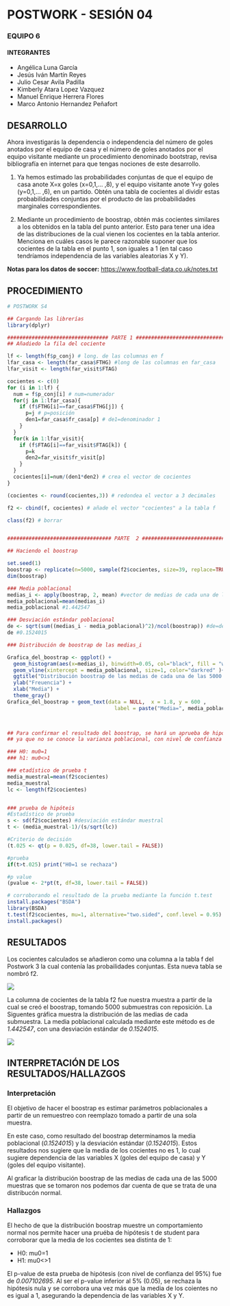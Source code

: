 # POSTWORK - SESIÓN 04
### EQUIPO 6
#### INTEGRANTES
- Angélica Luna García
- Jesús Iván Martín Reyes
- Julio Cesar Avila Padilla
- Kimberly Atara Lopez Vazquez
- Manuel Enrique Herrera Flores
- Marco Antonio Hernandez Peñafort

## DESARROLLO

Ahora investigarás la dependencia o independencia del número de goles anotados por el equipo de casa y el número de goles anotados por el equipo visitante mediante un procedimiento denominado bootstrap, revisa bibliografía en internet para que tengas nociones de este desarrollo. 

1. Ya hemos estimado las probabilidades conjuntas de que el equipo de casa anote X=x goles (x=0,1,... ,8), y el equipo visitante anote Y=y goles (y=0,1,... ,6), en un partido. Obtén una tabla de cocientes al dividir estas probabilidades conjuntas por el producto de las probabilidades marginales correspondientes.

2. Mediante un procedimiento de boostrap, obtén más cocientes similares a los obtenidos en la tabla del punto anterior. Esto para tener una idea de las distribuciones de la cual vienen los cocientes en la tabla anterior. Menciona en cuáles casos le parece razonable suponer que los cocientes de la tabla en el punto 1, son iguales a 1 (en tal caso tendríamos independencia de las variables aleatorias X y Y).

__Notas para los datos de soccer:__ https://www.football-data.co.uk/notes.txt

## PROCEDIMIENTO
```R
# POSTWORK S4

## Cargando las librerías
library(dplyr)

################################# PARTE 1 #######################################################################################################################################
## Añadiedo la fila del cociente

lf <- length(f$p_conj) # long. de las columnas en f
lfar_casa <- length(far_casa$FTHG) #long de las columnas en far_casa
lfar_visit <- length(far_visit$FTAG)

cocientes <- c(0)
for (i in 1:lf) {
  num = f$p_conj[i] # num=numerador
  for(j in 1:lfar_casa){
    if (f$FTHG[i]==far_casa$FTHG[j]) {
      p=j # p=posición
      den1=far_casa$fr_casa[p] # de1=denominador 1
    }
  }
  for(k in 1:lfar_visit){
    if (f$FTAG[i]==far_visit$FTAG[k]) {
      p=k
      den2=far_visit$fr_visit[p]
    }
  }
  cocientes[i]=num/(den1*den2) # crea el vector de cocientes
}

(cocientes <- round(cocientes,3)) # redondea el vector a 3 decimales

f2 <- cbind(f, cocientes) # añade el vector "cocientes" a la tabla f

class(f2) # borrar


################################## PARTE  2 #####################################################################################################################################

## Haciendo el boostrap

set.seed(1)
boostrap <- replicate(n=5000, sample(f2$cocientes, size=39, replace=TRUE)) # creando el boostrap
dim(boostrap)

### Media poblacional
medias_i <- apply(boostrap, 2, mean) #vector de medias de cada una de las 5000 submuestras
media_poblacional=mean(medias_i)
media_poblacional #1.442547

### Desviación estándar poblacional
de <- sqrt(sum((medias_i - media_poblacional)^2)/ncol(boostrap)) #de=desviación estándar
de #0.1524015

### Distribución de boostrap de las medias_i

Grafica_del_boostrap <- ggplot() +
  geom_histogram(aes(x=medias_i), binwidth=0.05, col="black", fill = "white") + 
  geom_vline(xintercept = media_poblacional, size=1, color="darkred" )+
  ggtitle("Distribución boostrap de las medias de cada una de las 5000 submuestras") +
  ylab("Freuencia") +
  xlab("Media") +
  theme_gray()
Grafica_del_boostrap + geom_text(data = NULL,  x = 1.8, y = 600 ,
                                   label = paste("Media=", media_poblacional) )


     
## Para confirmar el resultado del boostrap, se hará un aprueba de hipótesis t de studen
## ya que no se conoce la varianza poblacional, con nivel de confianza de 0.95 (alpha=0.05/2=0.025)

### H0: mu0=1
### h1: mu0<>1

### etadístico de prueba t
media_muestral=mean(f2$cocientes)
media_muestral
lc <- length(f2$cocientes)


### prueba de hipóteis
#Estadístico de prueba
s <- sd(f2$cocientes) #desviación estándar muestral
t <- (media_muestral-1)/(s/sqrt(lc))

#Criterio de decisión
(t.025 <- qt(p = 0.025, df=38, lower.tail = FALSE))

#prueba
if(t>t.025) print("H0=1 se rechaza")

#p value
(pvalue <- 2*pt(t, df=38, lower.tail = FALSE))

# corroborando el resultado de la prueba mediante la función t.test
install.packages("BSDA")
library(BSDA)
t.test(f2$cocientes, mu=1, alternative="two.sided", conf.level = 0.95)
install.packages()

```
## RESULTADOS

Los cocientes calculados se añadieron como una columna a la tabla f del Postwork 3 la cual contenía las probailidades conjuntas. Esta nueva tabla se nombró f2.

![ ](https://github.com/AvilaJulio/bedu-ds-equipo6/blob/main/Postwork%203%20y%204/tabla%20f2.jpg)

La columna de cocientes de la tabla f2 fue nuestra muestra a partir de la cual se creó el boostrap, tomando 5000 submuestras con reposición. La Siguentes gráfica muestra la distribución de las medias de cada submuestra. La media poblacional calculada mediante este método es de *1.442547*, con una desviación estándar de *0.1524015*. 

![ ](https://github.com/AvilaJulio/bedu-ds-equipo6/blob/main/Postwork%204/distribucion%20boostrap.jpg)

## INTERPRETACIÓN DE LOS RESULTADOS/HALLAZGOS
### Interpretación
El objetivo de hacer el boostrap es estimar parámetros poblacionales a partir de un remuestreo con reemplazo tomado a partir de una sola muestra. 

En este caso, como resultado del boostrap determinamos la media poblacional  (*0.1524015*) y la desviación estándar (*0.1524015*). Estos resultados nos sugiere que la media de los cocientes no es 1, lo cual sugiere dependencia de las variables X (goles del equipo de casa) y Y (goles del equipo visitante).

Al graficar la distribución boostrap de las medias de cada una de las 5000 muestras que se tomaron nos podemos dar cuenta de que se trata de una distribucón normal. 

### Hallazgos
El hecho de que la distribución boostrap muestre un comportamiento normal  nos permite hacer una pruéba de hipótesis t de student para corroborar que la media de los cocientes sea distinta de 1:

 - H0: mu0=1
 - H1: mu0<>1
 
 El p-value de esta prueba de hipótesis (con nivel de confianza del 95%) fue de *0.007102695*. Al ser el p-value inferior al 5% (0.05), se rechaza la hipótesis nula y se corrobora una vez más que la media de los coientes no es igual a 1, asegurando la dependencia de las variables X y Y.
